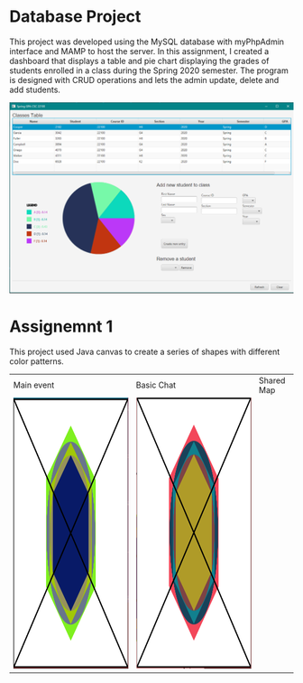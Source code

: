 # Database Project
This project was developed using the MySQL database with myPhpAdmin interface and  MAMP to host the server. In this assignment, I created a dashboard that displays a table and pie chart displaying the grades of students enrolled in a class during the Spring 2020 semester. The program is designed with CRUD operations and lets the admin update, delete and add students.  

<img src='Images/Image 4.PNG' title='Dashboard' width='' alt='' /> 


# Assignemnt 1
This project used Java canvas to create a series of shapes with different color patterns. 

<table>
  <tr>
    <td>Main event</td>
     <td>Basic Chat</td>
     <td>Shared Map</td>
  </tr>
  <tr>
    <td><img src="Images/Image 6.PNG" width='' height=480></td>
    <td><img src="Images/Image 2.PNG" width='' height=480></td>
  
  </tr>
 </table>



